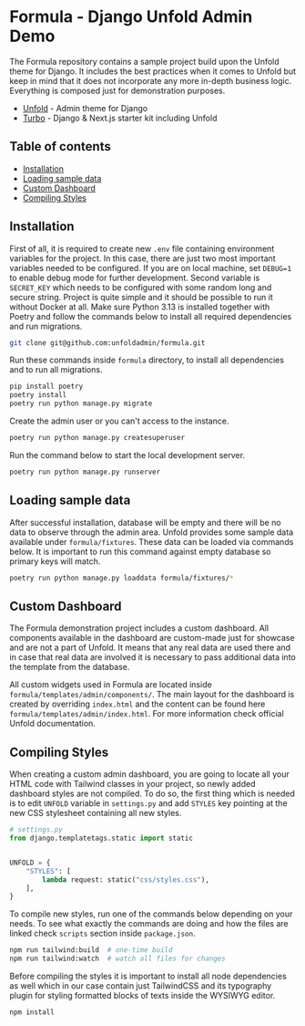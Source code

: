 # Formula - Django Unfold Admin Demo <!-- omit from toc -->

The Formula repository contains a sample project build upon the Unfold theme for Django. It includes the best practices when it comes to Unfold but keep in mind that it does not incorporate any more in-depth business logic. Everything is composed just for demonstration purposes.

- [Unfold](https://github.com/unfoldadmin/django-unfold) - Admin theme for Django
- [Turbo](https://github.com/unfoldadmin/turbo) - Django & Next.js starter kit including Unfold

## Table of contents <!-- omit from toc -->

- [Installation](#installation)
- [Loading sample data](#loading-sample-data)
- [Custom Dashboard](#custom-dashboard)
- [Compiling Styles](#compiling-styles)

## Installation

First of all, it is required to create new `.env` file containing environment variables for the project. In this case, there are just two most important variables needed to be configured. If you are on local machine, set `DEBUG=1` to enable debug mode for further development. Second variable is `SECRET_KEY` which needs to be configured with some random long and secure string. Project is quite simple and it should be possible to run it without Docker at all. Make sure Python 3.13 is installed together with Poetry and follow the commands below to install all required dependencies and run migrations.

```bash
git clone git@github.com:unfoldadmin/formula.git
```

Run these commands inside `formula` directory, to install all dependencies and to run all migrations.

```bash
pip install poetry
poetry install
poetry run python manage.py migrate
```

Create the admin user or you can't access to the instance.

```bash
poetry run python manage.py createsuperuser
```

Run the command below to start the local development server.

```bash
poetry run python manage.py runserver
```

## Loading sample data

After successful installation, database will be empty and there will be no data to observe through the admin area. Unfold provides some sample data available under `formula/fixtures`. These data can be loaded via commands below. It is important to run this command against empty database so primary keys will match.

```bash
poetry run python manage.py loaddata formula/fixtures/*
```

## Custom Dashboard

The Formula demonstration project includes a custom dashboard. All components available in the dashboard are custom-made just for showcase and are not a part of Unfold. It means that any real data are used there and in case that real data are involved it is necessary to pass additional data into the template from the database.

All custom widgets used in Formula are located inside `formula/templates/admin/components/`. The main layout for the dashboard is created by overriding `index.html` and the content can be found here `formula/templates/admin/index.html`. For more information check official Unfold documentation.

## Compiling Styles

When creating a custom admin dashboard, you are going to locate all your HTML code with Tailwind classes in your project, so newly added dashboard styles are not compiled. To do so, the first thing which is needed is to edit `UNFOLD` variable in `settings.py` and add `STYLES` key pointing at the new CSS stylesheet containing all new styles.

```python
# settings.py
from django.templatetags.static import static


UNFOLD = {
    "STYLES": [
        lambda request: static("css/styles.css"),
    ],
}
```

To compile new styles, run one of the commands below depending on your needs. To see what exactly the commands are doing and how the files are linked check `scripts` section inside `package.json`.

```bash
npm run tailwind:build  # one-time build
npm run tailwind:watch  # watch all files for changes
```

Before compiling the styles it is important to install all node dependencies as well which in our case contain just TailwindCSS and its typography plugin for styling formatted blocks of texts inside the WYSIWYG editor.

```bash
npm install
```
